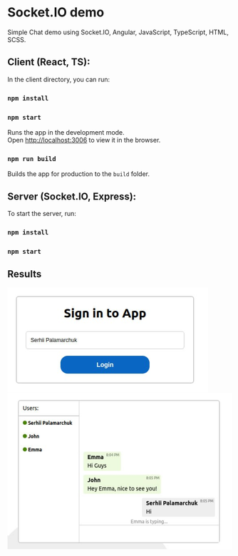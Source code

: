 # Socket.IO demo
Simple Chat demo using Socket.IO, Angular, JavaScript, TypeScript, HTML, SCSS.

## Client (React, TS):
In the client directory, you can run:

### `npm install`
### `npm start`
Runs the app in the development mode.\
Open [http://localhost:3006](http://localhost:3006) to view it in the browser.

### `npm run build`
Builds the app for production to the `build` folder.

## Server (Socket.IO, Express):
To start the server, run:
### `npm install`
### `npm start`

## Results
![photo_2023-02-19_20-03-48.jpg](src%2Fassets%2Fphoto_2023-02-19_20-03-48.jpg)
<br/>
![photo_2023-02-19_20-09-43.jpg](src%2Fassets%2Fphoto_2023-02-19_20-09-43.jpg)

